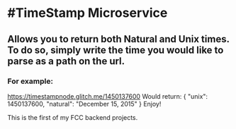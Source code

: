#TimeStamp Microservice
=================
## Allows you to return both Natural and Unix times. To do so, simply write the time you would like to parse as a path on the url.
### For example:
https://timestampnode.glitch.me/1450137600
Would return:
{ "unix": 1450137600, "natural": "December 15, 2015" }
Enjoy!

This is the first of my FCC backend projects.
